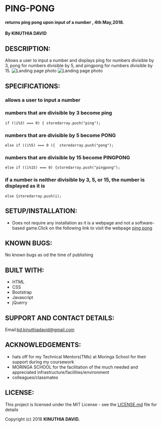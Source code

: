# PING-PONG
#### returns ping pong upon input of a number , 4th May,2018.
#### By **KINUTHIA DAVID**
## DESCRIPTION:
Allows a user to input a number and displays ping for numbers divisible by 3, pong for numbers divisible by 5, and pingpong for numbers divisible by 15.
![Landing page photo](images/finalScreenshotA.png)
![Landing page photo](images/screenshotFinalB.png)

## SPECIFICATIONS:
### allows a user to input a number
### numbers that are divisible by 3 become ping
```
if ((i%3) === 0) { storedarray.push("ping");
```
### numbers that are divisible by 5 become PONG
```
else if ((i%5) === 0 ){  storedarray.push("pong");
```
### numbers that are divisible by 15 become PINGPONG
```
else if ((i%15) === 0) {storedarray.push("pingpong");
```
### if a number is neither divisible  by 3, 5, or 15, the number is displayed as it is
```
else {storedarray.push(i);
  ```

## SETUP/INSTALLATION:
  * Does not require any installation as it is a webpage and not a software-based game.Click on the following link to visit the webpage
  [ping pong](https://kd-kinuthiadavid.github.io/ping-pong/)

## KNOWN BUGS:
  No known bugs as od the time of publishing
## BUILT WITH:
  * HTML
  * CSS
  * Bootstrap
  * Javascript
  * jQuerry
## SUPPORT AND CONTACT DETAILS:
  Email:kd.kinuthiadavid@gmail.com

## ACKNOWLEDGEMENTS:

  * hats off for my Technical Mentors(TMs) at Moringa School for their support during my coursework
  * MORINGA SCHOOL for the facilitation of the much needed and appreciated infrastructure/facilities/environment
  * colleagues/classmates
## LICENSE:

  This project is licensed under the MIT License - see the [LICENSE.md](LICENSE) file for details

  Copyright (c) 2018 **KINUTHIA DAVID.**
